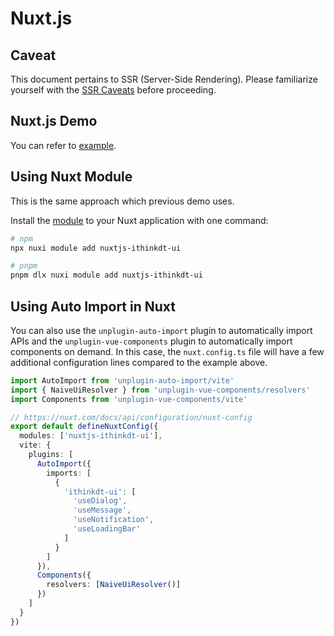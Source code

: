 # Nuxt.js

## Caveat

This document pertains to SSR (Server-Side Rendering). Please familiarize yourself with the [SSR Caveats](ssr#Caveat) before proceeding.

## Nuxt.js Demo

You can refer to [example](https://github.com/07akioni/ithinkdt-ui-nuxt-demo).

## Using Nuxt Module

This is the same approach which previous demo uses.

Install the [module](https://github.com/07akioni/nuxtjs-ithinkdt-ui) to your Nuxt application with one command:

```bash
# npm
npx nuxi module add nuxtjs-ithinkdt-ui

# pnpm
pnpm dlx nuxi module add nuxtjs-ithinkdt-ui
```

## Using Auto Import in Nuxt

You can also use the `unplugin-auto-import` plugin to automatically import APIs and the `unplugin-vue-components` plugin to automatically import components on demand. In this case, the `nuxt.config.ts` file will have a few additional configuration lines compared to the example above.

```ts
import AutoImport from 'unplugin-auto-import/vite'
import { NaiveUiResolver } from 'unplugin-vue-components/resolvers'
import Components from 'unplugin-vue-components/vite'

// https://nuxt.com/docs/api/configuration/nuxt-config
export default defineNuxtConfig({
  modules: ['nuxtjs-ithinkdt-ui'],
  vite: {
    plugins: [
      AutoImport({
        imports: [
          {
            'ithinkdt-ui': [
              'useDialog',
              'useMessage',
              'useNotification',
              'useLoadingBar'
            ]
          }
        ]
      }),
      Components({
        resolvers: [NaiveUiResolver()]
      })
    ]
  }
})
```
